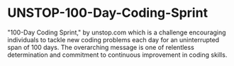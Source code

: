 # UNSTOP-100-Day-Coding-Sprint
"100-Day Coding Sprint," by unstop.com which is a challenge encouraging individuals to tackle new coding problems each day for an uninterrupted span of 100 days. The overarching message is one of relentless determination and commitment to continuous improvement in coding skills.
